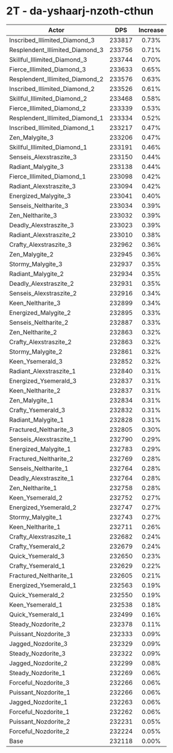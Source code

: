 # 2T - da-yshaarj-nzoth-cthun
| Actor | DPS | Increase |
|---|:---:|:---:|
|Inscribed_Illimited_Diamond_3|233817|0.73%|
|Resplendent_Illimited_Diamond_3|233756|0.71%|
|Skillful_Illimited_Diamond_3|233744|0.70%|
|Fierce_Illimited_Diamond_3|233633|0.65%|
|Resplendent_Illimited_Diamond_2|233576|0.63%|
|Inscribed_Illimited_Diamond_2|233526|0.61%|
|Skillful_Illimited_Diamond_2|233468|0.58%|
|Fierce_Illimited_Diamond_2|233339|0.53%|
|Resplendent_Illimited_Diamond_1|233334|0.52%|
|Inscribed_Illimited_Diamond_1|233217|0.47%|
|Zen_Malygite_3|233206|0.47%|
|Skillful_Illimited_Diamond_1|233191|0.46%|
|Senseis_Alexstraszite_3|233150|0.44%|
|Radiant_Malygite_3|233138|0.44%|
|Fierce_Illimited_Diamond_1|233098|0.42%|
|Radiant_Alexstraszite_3|233094|0.42%|
|Energized_Malygite_3|233041|0.40%|
|Senseis_Neltharite_3|233034|0.39%|
|Zen_Neltharite_3|233032|0.39%|
|Deadly_Alexstraszite_3|233023|0.39%|
|Radiant_Alexstraszite_2|233010|0.38%|
|Crafty_Alexstraszite_3|232962|0.36%|
|Zen_Malygite_2|232945|0.36%|
|Stormy_Malygite_3|232937|0.35%|
|Radiant_Malygite_2|232934|0.35%|
|Deadly_Alexstraszite_2|232931|0.35%|
|Senseis_Alexstraszite_2|232916|0.34%|
|Keen_Neltharite_3|232899|0.34%|
|Energized_Malygite_2|232895|0.33%|
|Senseis_Neltharite_2|232887|0.33%|
|Zen_Neltharite_2|232863|0.32%|
|Crafty_Alexstraszite_2|232863|0.32%|
|Stormy_Malygite_2|232861|0.32%|
|Keen_Ysemerald_3|232852|0.32%|
|Radiant_Alexstraszite_1|232840|0.31%|
|Energized_Ysemerald_3|232837|0.31%|
|Keen_Neltharite_2|232837|0.31%|
|Zen_Malygite_1|232834|0.31%|
|Crafty_Ysemerald_3|232832|0.31%|
|Radiant_Malygite_1|232828|0.31%|
|Fractured_Neltharite_3|232805|0.30%|
|Senseis_Alexstraszite_1|232790|0.29%|
|Energized_Malygite_1|232783|0.29%|
|Fractured_Neltharite_2|232769|0.28%|
|Senseis_Neltharite_1|232764|0.28%|
|Deadly_Alexstraszite_1|232764|0.28%|
|Zen_Neltharite_1|232758|0.28%|
|Keen_Ysemerald_2|232752|0.27%|
|Energized_Ysemerald_2|232747|0.27%|
|Stormy_Malygite_1|232743|0.27%|
|Keen_Neltharite_1|232711|0.26%|
|Crafty_Alexstraszite_1|232682|0.24%|
|Crafty_Ysemerald_2|232679|0.24%|
|Quick_Ysemerald_3|232650|0.23%|
|Crafty_Ysemerald_1|232629|0.22%|
|Fractured_Neltharite_1|232605|0.21%|
|Energized_Ysemerald_1|232563|0.19%|
|Quick_Ysemerald_2|232550|0.19%|
|Keen_Ysemerald_1|232538|0.18%|
|Quick_Ysemerald_1|232499|0.16%|
|Steady_Nozdorite_2|232378|0.11%|
|Puissant_Nozdorite_3|232333|0.09%|
|Jagged_Nozdorite_3|232329|0.09%|
|Steady_Nozdorite_3|232322|0.09%|
|Jagged_Nozdorite_2|232299|0.08%|
|Steady_Nozdorite_1|232269|0.06%|
|Forceful_Nozdorite_3|232266|0.06%|
|Puissant_Nozdorite_1|232266|0.06%|
|Jagged_Nozdorite_1|232263|0.06%|
|Forceful_Nozdorite_1|232262|0.06%|
|Puissant_Nozdorite_2|232231|0.05%|
|Forceful_Nozdorite_2|232224|0.05%|
|Base|232118|0.00%|
